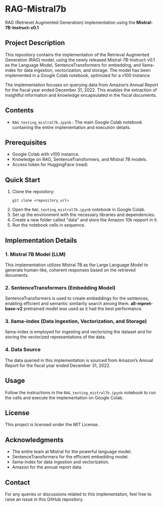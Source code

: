 # RAG-Mistral7b
RAG (Retrievel Augmented Generation) implementation using the **Mistral-7B-Instruct-v0.1**

## Project Description
This repository contains the implementation of the Retrieval Augmented Generation (RAG) model, using the newly released Mistral-7B-Instruct-v0.1 as the Language Model, SentenceTransformers for embedding, and llama-index for data ingestion, vectorization, and storage. The model has been implemented in a Google Colab notebook, optimized for a v100 instance.

The implementation focuses on querying data from Amazon’s Annual Report for the fiscal year ended December 31, 2022. This enables the extraction of insightful information and knowledge encapsulated in the fiscal documents.

## Contents
- `RAG_testing_mistral7b.ipynb` : The main Google Colab notebook containing the entire implementation and execution details.

## Prerequisites
- Google Colab with v100 instance.
- Knowledge on RAG, SentenceTransformers, and Mistral 7B models.
- Access token for HuggingFace (read)

## Quick Start
1. Clone the repository:
   ```shell
   git clone <repository_url>
   ```
2. Open the `RAG_testing_mistral7b.ipynb` notebook in Google Colab.
3. Set up the environment with the necessary libraries and dependencies.
4. Create a new folder called "data" and store the Amazon 10k repport in it.
5. Run the notebook cells in sequence.

## Implementation Details
### 1. **Mistral 7B Model (LLM)**
   This implementation utilizes Mistral 7B as the Large Language Model to generate human-like, coherent responses based on the retrieved documents.

### 2. **SentenceTransformers (Embedding Model)**
   SentenceTransformers is used to create embeddings for the sentences, enabling efficient and semantic similarity search among them. **all-mpnet-base-v2** pretrained model was used as it had the best performance. 

### 3. **llama-index (Data Ingestion, Vectorization, and Storage)**
   llama-index is employed for ingesting and vectorizing the dataset and for storing the vectorized representations of the data.

### 4. **Data Source**
   The data queried in this implementation is sourced from Amazon’s Annual Report for the fiscal year ended December 31, 2022. 

## Usage
Follow the instructions in the `RAG_testing_mistral7b.ipynb` notebook to run the cells and execute the implementation on Google Colab.

## License
This project is licensed under the MIT License.

## Acknowledgments
- The entire team at Mistral for the powerful language model.
- SentenceTransformers for the efficient embedding model.
- llama-index for data ingestion and vectorization.
- Amazon for the annual report data.

## Contact
For any queries or discussions related to this implementation, feel free to raise an issue in this GitHub repository.

